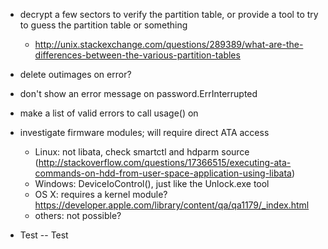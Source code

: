 - decrypt a few sectors to verify the partition table, or provide a tool to try to guess the partition table or something
	- http://unix.stackexchange.com/questions/289389/what-are-the-differences-between-the-various-partition-tables
- delete outimages on error?
- don't show an error message on password.ErrInterrupted
- make a list of valid errors to call usage() on
- investigate firmware modules; will require direct ATA access
	- Linux: not libata, check smartctl and hdparm source (http://stackoverflow.com/questions/17366515/executing-ata-commands-on-hdd-from-user-space-application-using-libata)
	- Windows: DeviceIoControl(), just like the Unlock.exe tool
	- OS X: requires a kernel module? https://developer.apple.com/library/content/qa/qa1179/_index.html
	- others: not possible?

- Test
-- Test
